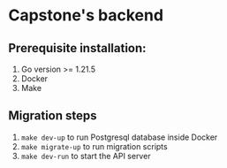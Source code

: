 # Capstone's backend

## Prerequisite installation: 
1. Go version >= 1.21.5
2. Docker
3. Make

## Migration steps
1. ``make dev-up`` to run Postgresql database inside Docker
2. ``make migrate-up`` to run migration scripts
3. ``make dev-run`` to start the API server
